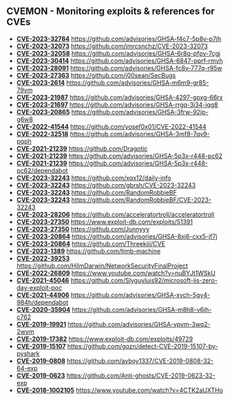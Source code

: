## CVEMON - Monitoring exploits & references for CVEs
- **[CVE-2023-32784](https://in.scanfactory.io/cvemon/CVE-2023-32784.html)** https://github.com/advisories/GHSA-f4c7-5p8v-p7jh
- **[CVE-2023-32073](https://in.scanfactory.io/cvemon/CVE-2023-32073.html)** https://github.com/jmrcsnchz/CVE-2023-32073
- **[CVE-2023-32058](https://in.scanfactory.io/cvemon/CVE-2023-32058.html)** https://github.com/advisories/GHSA-6r8q-pfpv-7cgj
- **[CVE-2023-30414](https://in.scanfactory.io/cvemon/CVE-2023-30414.html)** https://github.com/advisories/GHSA-6847-pprf-rmvh
- **[CVE-2023-28091](https://in.scanfactory.io/cvemon/CVE-2023-28091.html)** https://github.com/advisories/GHSA-fc8v-777q-r95w
- **[CVE-2023-27363](https://in.scanfactory.io/cvemon/CVE-2023-27363.html)** https://github.com/j00sean/SecBugs
- **[CVE-2023-2614](https://in.scanfactory.io/cvemon/CVE-2023-2614.html)** https://github.com/advisories/GHSA-m6m9-gr85-79vm
- **[CVE-2023-21987](https://in.scanfactory.io/cvemon/CVE-2023-21987.html)** https://github.com/advisories/GHSA-4297-gpxg-66rx
- **[CVE-2023-21697](https://in.scanfactory.io/cvemon/CVE-2023-21697.html)** https://github.com/advisories/GHSA-rrgq-3j34-jqg8
- **[CVE-2023-20865](https://in.scanfactory.io/cvemon/CVE-2023-20865.html)** https://github.com/advisories/GHSA-3frw-92jp-g6w8
- **[CVE-2022-41544](https://in.scanfactory.io/cvemon/CVE-2022-41544.html)** https://github.com/yosef0x01/CVE-2022-41544
- **[CVE-2022-32518](https://in.scanfactory.io/cvemon/CVE-2022-32518.html)** https://github.com/advisories/GHSA-3mf8-7qv9-pqph
- **[CVE-2021-21239](https://in.scanfactory.io/cvemon/CVE-2021-21239.html)** https://github.com/Dragotic
- **[CVE-2021-21239](https://in.scanfactory.io/cvemon/CVE-2021-21239.html)** https://github.com/advisories/GHSA-5p3x-r448-pc62
- **[CVE-2021-21239](https://in.scanfactory.io/cvemon/CVE-2021-21239.html)** https://github.com/advisories/GHSA-5p3x-r448-pc62/dependabot
- **[CVE-2023-32243](https://in.scanfactory.io/cvemon/CVE-2023-32243.html)** https://github.com/xqx12/daily-info
- **[CVE-2023-32243](https://in.scanfactory.io/cvemon/CVE-2023-32243.html)** https://github.com/gbrsh/CVE-2023-32243
- **[CVE-2023-32243](https://in.scanfactory.io/cvemon/CVE-2023-32243.html)** https://github.com/RandomRobbieBF
- **[CVE-2023-32243](https://in.scanfactory.io/cvemon/CVE-2023-32243.html)** https://github.com/RandomRobbieBF/CVE-2023-32243
- **[CVE-2023-28206](https://in.scanfactory.io/cvemon/CVE-2023-28206.html)** https://github.com/acceleratortroll/acceleratortroll
- **[CVE-2023-27350](https://in.scanfactory.io/cvemon/CVE-2023-27350.html)** https://www.exploit-db.com/exploits/51391
- **[CVE-2023-27350](https://in.scanfactory.io/cvemon/CVE-2023-27350.html)** https://github.com/Junnyyy
- **[CVE-2023-20864](https://in.scanfactory.io/cvemon/CVE-2023-20864.html)** https://github.com/advisories/GHSA-8xj6-cxx5-jf7j
- **[CVE-2023-20864](https://in.scanfactory.io/cvemon/CVE-2023-20864.html)** https://github.com/Threekiii/CVE
- **[CVE-2023-1389](https://in.scanfactory.io/cvemon/CVE-2023-1389.html)** https://github.com/timb-machine
- **[CVE-2022-39253](https://in.scanfactory.io/cvemon/CVE-2022-39253.html)** https://github.com/HiImDarwin/NetworkSecurityFinalProject
- **[CVE-2022-26809](https://in.scanfactory.io/cvemon/CVE-2022-26809.html)** https://www.youtube.com/watch?v=nuBYJt1WSkU
- **[CVE-2021-45046](https://in.scanfactory.io/cvemon/CVE-2021-45046.html)** https://github.com/Slyguyluis92/microsoft-iis-zero-day-exploit-poc
- **[CVE-2021-44906](https://in.scanfactory.io/cvemon/CVE-2021-44906.html)** https://github.com/advisories/GHSA-xvch-5gv4-984h/dependabot
- **[CVE-2020-35904](https://in.scanfactory.io/cvemon/CVE-2020-35904.html)** https://github.com/advisories/GHSA-m8h8-v6jh-c762
- **[CVE-2019-19921](https://in.scanfactory.io/cvemon/CVE-2019-19921.html)** https://github.com/advisories/GHSA-vpvm-3wq2-2wvm
- **[CVE-2019-17382](https://in.scanfactory.io/cvemon/CVE-2019-17382.html)** https://www.exploit-db.com/exploits/49729
- **[CVE-2019-15107](https://in.scanfactory.io/cvemon/CVE-2019-15107.html)** https://github.com/gozn/detect-CVE-2019-15107-by-pyshark
- **[CVE-2019-0808](https://in.scanfactory.io/cvemon/CVE-2019-0808.html)** https://github.com/avboy1337/CVE-2019-0808-32-64-exp
- **[CVE-2019-0623](https://in.scanfactory.io/cvemon/CVE-2019-0623.html)** https://github.com/Anti-ghosts/CVE-2019-0623-32-exp
- **[CVE-2018-1002105](https://in.scanfactory.io/cvemon/CVE-2018-1002105.html)** https://www.youtube.com/watch?v=4CTK2aUXTHo
